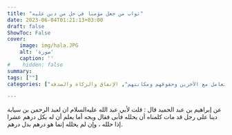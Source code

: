 ```yaml
---
title: "ثواب من جعل مؤمنا في حل من دين عليه"
date: 2023-06-04T01:21:13+03:00
draft: false
ShowToc: False
cover:
    image: img/hala.JPG
    alt: 'صورة'
    caption: ''
#    hidden: false
summary: 
tags: [""]
categories: ["التعامل مع الآخرين وحقوقهم ومكانتهم", الإنفاق والزكاة والصدقة"]

---
```

عن إبراهيم بن عبد الحميد قال : قلت لأبي عبد الله عليه‌السلام ان
لعبد الرحمن بن سيابة دينا على رجل قد مات كلمناه أن يحلله فأبى فقال
ويحه أما يعلم أن له بكل درهم عشرا إذا حلله ، وإن لم يحلله إنما هو
درهم بدل درهم.

